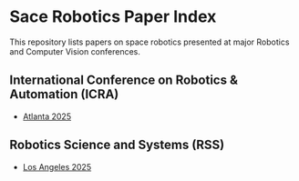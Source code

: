 # Sace Robotics Paper Index
This repository lists papers on space robotics presented at major Robotics and Computer Vision conferences. 

## International Conference on Robotics & Automation (ICRA)

- [Atlanta 2025](./ICRA/2025.md)

## Robotics Science and Systems (RSS)

- [Los Angeles 2025](./RSS/2025.md)
